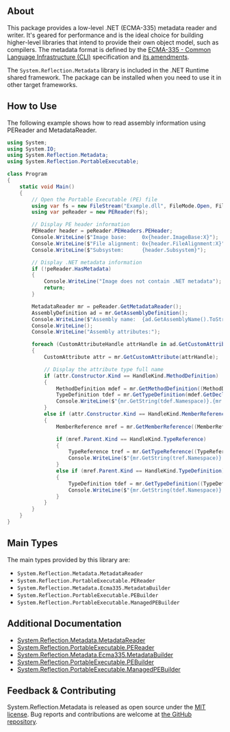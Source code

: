 ## About

<!-- A description of the package and where one can find more documentation -->

This package provides a low-level .NET (ECMA-335) metadata reader and writer. It's geared for performance and is the ideal choice for building higher-level libraries that intend to provide their own object model, such as compilers. The metadata format is defined by the [ECMA-335 - Common Language Infrastructure (CLI)](https://www.ecma-international.org/publications-and-standards/standards/ecma-335) specification and [its amendments](https://github.com/dotnet/runtime/blob/main/docs/design/specs/Ecma-335-Augments.md).

The `System.Reflection.Metadata` library is included in the .NET Runtime shared framework. The package can be installed when you need to use it in other target frameworks.

## How to Use

<!-- A compelling example on how to use this package with code, as well as any specific guidelines for when to use the package -->

The following example shows how to read assembly information using PEReader and MetadataReader.

```cs
using System;
using System.IO;
using System.Reflection.Metadata;
using System.Reflection.PortableExecutable;

class Program
{
    static void Main()
    {
        // Open the Portable Executable (PE) file
        using var fs = new FileStream("Example.dll", FileMode.Open, FileAccess.Read, FileShare.ReadWrite);
        using var peReader = new PEReader(fs);

        // Display PE header information
        PEHeader header = peReader.PEHeaders.PEHeader;
        Console.WriteLine($"Image base:     0x{header.ImageBase:X}");
        Console.WriteLine($"File alignment: 0x{header.FileAlignment:X}");
        Console.WriteLine($"Subsystem:      {header.Subsystem}");

        // Display .NET metadata information
        if (!peReader.HasMetadata)
        {
            Console.WriteLine("Image does not contain .NET metadata");
            return;
        }

        MetadataReader mr = peReader.GetMetadataReader();
        AssemblyDefinition ad = mr.GetAssemblyDefinition();
        Console.WriteLine($"Assembly name:  {ad.GetAssemblyName().ToString()}");
        Console.WriteLine();
        Console.WriteLine("Assembly attributes:");

        foreach (CustomAttributeHandle attrHandle in ad.GetCustomAttributes())
        {
            CustomAttribute attr = mr.GetCustomAttribute(attrHandle);

            // Display the attribute type full name
            if (attr.Constructor.Kind == HandleKind.MethodDefinition)
            {
                MethodDefinition mdef = mr.GetMethodDefinition((MethodDefinitionHandle)attr.Constructor);
                TypeDefinition tdef = mr.GetTypeDefinition(mdef.GetDeclaringType());
                Console.WriteLine($"{mr.GetString(tdef.Namespace)}.{mr.GetString(tdef.Name)}");
            }
            else if (attr.Constructor.Kind == HandleKind.MemberReference)
            {
                MemberReference mref = mr.GetMemberReference((MemberReferenceHandle)attr.Constructor);

                if (mref.Parent.Kind == HandleKind.TypeReference)
                {
                    TypeReference tref = mr.GetTypeReference((TypeReferenceHandle)mref.Parent);
                    Console.WriteLine($"{mr.GetString(tref.Namespace)}.{mr.GetString(tref.Name)}");
                }
                else if (mref.Parent.Kind == HandleKind.TypeDefinition)
                {
                    TypeDefinition tdef = mr.GetTypeDefinition((TypeDefinitionHandle)mref.Parent);
                    Console.WriteLine($"{mr.GetString(tdef.Namespace)}.{mr.GetString(tdef.Name)}");
                }
            }
        }
    }
}

```

## Main Types

<!-- The main types provided in this library -->

The main types provided by this library are:

* `System.Reflection.Metadata.MetadataReader`
* `System.Reflection.PortableExecutable.PEReader`
* `System.Reflection.Metadata.Ecma335.MetadataBuilder`
* `System.Reflection.PortableExecutable.PEBuilder`
* `System.Reflection.PortableExecutable.ManagedPEBuilder`

## Additional Documentation

<!-- Links to further documentation -->

* [System.Reflection.Metadata.MetadataReader](https://docs.microsoft.com/dotnet/api/system.reflection.metadata.metadatareader)
* [System.Reflection.PortableExecutable.PEReader](https://docs.microsoft.com/dotnet/api/system.reflection.portableexecutable.pereader)
* [System.Reflection.Metadata.Ecma335.MetadataBuilder](https://docs.microsoft.com/dotnet/api/system.reflection.metadata.ecma335.metadatabuilder)
* [System.Reflection.PortableExecutable.PEBuilder](https://docs.microsoft.com/dotnet/api/system.reflection.portableexecutable.pebuilder)
* [System.Reflection.PortableExecutable.ManagedPEBuilder](https://docs.microsoft.com/dotnet/api/system.reflection.portableexecutable.managedpebuilder)

## Feedback & Contributing

<!-- How to provide feedback on this package and contribute to it -->

System.Reflection.Metadata is released as open source under the [MIT license](https://licenses.nuget.org/MIT). Bug reports and contributions are welcome at [the GitHub repository](https://github.com/dotnet/runtime).
